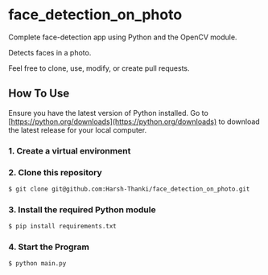 # face_detection_on_photo

Complete face-detection app using Python and the OpenCV module. 

Detects faces in a photo.

Feel free to clone, use, modify, or create pull requests.


## How To Use
Ensure you have the latest version of Python installed. Go to [https://python.org/downloads](https://python.org/downloads) to download the latest release for your local computer.

### 1. Create a virtual environment

### 2. Clone this repository 

```bash
$ git clone git@github.com:Harsh-Thanki/face_detection_on_photo.git

```

### 3. Install the required Python module

```bash
$ pip install requirements.txt
```

### 4. Start the Program

```bash
$ python main.py
```
